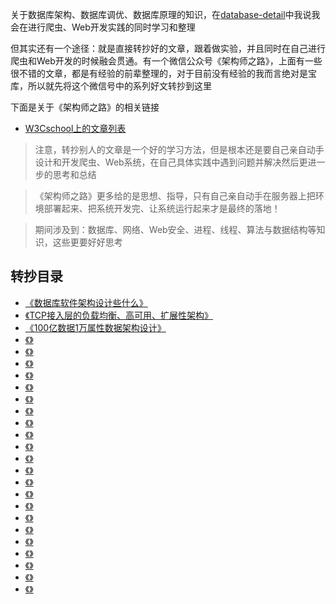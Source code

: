 关于数据库架构、数据库调优、数据库原理的知识，在[database-detail](https://github.com/HackerLaboratory/_Crack/tree/master/20170822~2017mmdd-database-detail)中我说我会在进行爬虫、Web开发实践的同时学习和整理

但其实还有一个途径：就是直接转抄好的文章，跟着做实验，并且同时在自己进行爬虫和Web开发的时候融会贯通。有一个微信公众号《架构师之路》，上面有一些很不错的文章，都是有经验的前辈整理的，对于目前没有经验的我而言绝对是宝库，所以就先将这个微信号中的系列好文转抄到这里

下面是关于《架构师之路》的相关链接

* [W3Cschool上的文章列表](https://www.w3cschool.cn/architectroad/)

>注意，转抄别人的文章是一个好的学习方法，但是根本还是要自己亲自动手设计和开发爬虫、Web系统，在自己具体实践中遇到问题并解决然后更进一步的思考和总结

>《架构师之路》更多给的是思想、指导，只有自己亲自动手在服务器上把环境部署起来、把系统开发完、让系统运行起来才是最终的落地！

>期间涉及到：数据库、网络、Web安全、进程、线程、算法与数据结构等知识，这些更要好好思考

## 转抄目录

* [《数据库软件架构设计些什么》](https://www.w3cschool.cn/architectroad/architectroad-database-architecture-design.html)
* [《TCP接入层的负载均衡、高可用、扩展性架构》](https://www.w3cschool.cn/architectroad/architectroad-tcp-access-layer.html)
* [《100亿数据1万属性数据架构设计》](https://www.w3cschool.cn/architectroad/architectroad-data-architecture-design.html)
* [《》]()
* [《》]()
* [《》]()
* [《》]()
* [《》]()
* [《》]()
* [《》]()
* [《》]()
* [《》]()
* [《》]()
* [《》]()
* [《》]()
* [《》]()
* [《》]()
* [《》]()
* [《》]()
* [《》]()
* [《》]()
* [《》]()
* [《》]()
* [《》]()
* [《》]()